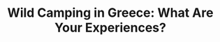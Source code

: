 ---
layout: community
category: community
title: "Wild Camping in Greece: What Are Your Experiences?"
description: "Can I wild camp in Greece? I know it’s illegal, but what are your experiences doing it illegal?   Have anyone actually encounterd bears biking?  I saw several bear signs and I’m a bit scared I’ll be unlucky to meet one alone"
isTopLevel: false
isSingleLevel: false
isArticle: false
datePublished: 2022-08-06 13:01:00 +0300
dateModified: 2022-08-06 13:01:00 +0300
published: false
---